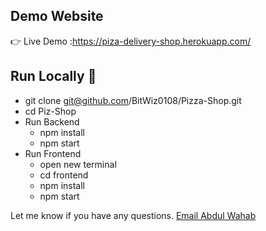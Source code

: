 



## Demo Website
👉 Live Demo :https://piza-delivery-shop.herokuapp.com/

## Run Locally 🚀

- git clone git@github.com/BitWiz0108/Pizza-Shop.git
- cd Piz-Shop
- Run Backend
  - npm install
  - npm start
- Run Frontend
  - open new terminal
  - cd frontend
  - npm install
  - npm start

Let me know if you have any questions. [Email Abdul Wahab ](mailto:wahab3060h@gmail.com)

